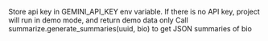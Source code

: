 Store api key in GEMINI_API_KEY env variable. 
If there is no API key, project will run in demo mode, and return demo data only
Call summarize.generate_summaries(uuid, bio) to get JSON summaries of bio 